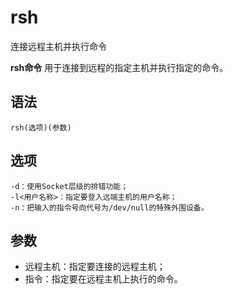 rsh
===

连接远程主机并执行命令


**rsh命令** 用于连接到远程的指定主机并执行指定的命令。

##  语法

```
rsh(选项)(参数)
```

##  选项

```
-d：使用Socket层级的排错功能；
-l<用户名称>：指定要登入远端主机的用户名称；
-n：把输入的指令号向代号为/dev/null的特殊外围设备。
```

##  参数

*   远程主机：指定要连接的远程主机；
*   指令：指定要在远程主机上执行的命令。


